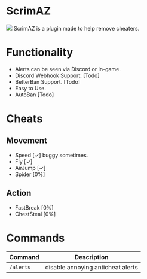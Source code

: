 # ScrimAZ
[![](https://poggit.pmmp.io/shield.state/ScrimAS)](https://poggit.pmmp.io/p/ScrimAS)
ScrimAZ is a plugin made to help remove cheaters.

# Functionality

- Alerts can be seen via Discord or In-game.
- Discord Webhook Support. [Todo]
- BetterBan Support. [Todo]
- Easy to Use.
- AutoBan [Todo]

# Cheats
## Movement
- Speed [✓] buggy sometimes.
- Fly [✓]
- AirJump [✓]
- Spider [0%]
## Action
- FastBreak [0%]
- ChestSteal [0%]

# Commands

|**Command**|**Description**|
|-----------|---------------|
|`/alerts`|disable annoying anticheat alerts|

